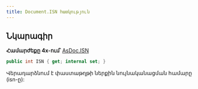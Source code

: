 ```yaml
---
title: Document.ISN հատկություն
---
```


## Նկարագիր

**Համարժեքը 4x-ում՝** [AsDoc.ISN](https://armsoft.github.io/as4x-docs/HTM/ProgrGuide/Functions/ASDOC/ISN.html)

```c#
public int ISN { get; internal set; }
```

Վերադարձնում է փաստաթղթի ներքին նույնականացման համարը (isn-ը):